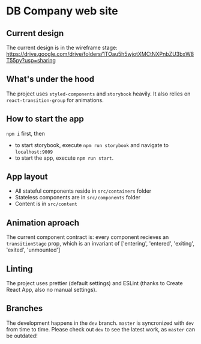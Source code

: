 # DB Company web site

## Current design
The current design is in the wireframe stage: https://drive.google.com/drive/folders/1TOau5h5wjotXMCtNXPnbZU3bxW8T55py?usp=sharing

## What's under the hood
The project uses `styled-components` and `storybook` heavily. It also relies on `react-transition-group` for animations.

## How to start the app
`npm i` first, then
- to start storybook, execute `npm run storybook` and navigate to `localhost:9009`
- to start the app, execute `npm run start`.

## App layout
- All stateful components reside in `src/containers` folder
- Stateless components are in `src/components` folder
- Content is in `src/content`

## Animation aproach
The current component contract is: every component recieves an `transitionStage` prop, which is an invariant of ['entering', 'entered', 'exiting', 'exited', 'unmounted']

## Linting
The project uses prettier (default settings) and ESLint (thanks to Create React App, also no manual  settings).

## Branches
The development happens in the `dev` branch. `master` is syncronized with `dev` from time to time. Please check out `dev` to see the latest work, as `master` can be outdated!